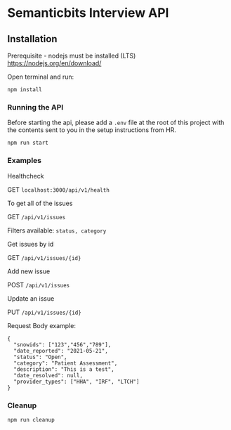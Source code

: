 # Semanticbits Interview API

## Installation

Prerequisite - nodejs must be installed (LTS) https://nodejs.org/en/download/

Open terminal and run:

`npm install`

### Running the API

Before starting the api, please add a `.env` file at the root of this project with the contents sent to you in the setup instructions from HR.

`npm run start`

### Examples

Healthcheck

GET `localhost:3000/api/v1/health`

To get all of the issues

GET `/api/v1/issues`

Filters available: `status, category`

Get issues by id

GET `/api/v1/issues/{id}`

Add new issue

POST `/api/v1/issues`

Update an issue

PUT `/api/v1/issues/{id}`

Request Body example:

```
{
  "snowids": ["123","456","789"],
  "date_reported": "2021-05-21",
  "status": "Open",
  "category": "Patient Assessment",
  "description": "This is a test",
  "date_resolved": null,
  "provider_types": ["HHA", "IRF", "LTCH"]
}
```

### Cleanup

`npm run cleanup`
